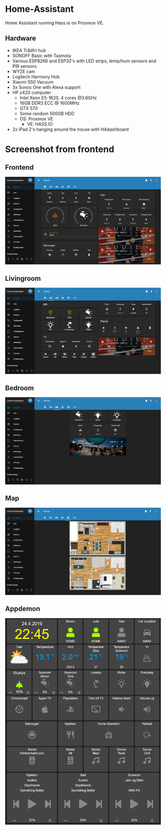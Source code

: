 # Home-Assistant
Home Assistant running Hass.io on Proxmox VE.

## Hardware

- IKEA Trådfri hub
- SONOFF Basic with Tasmota
- Various ESP8266 and ESP32's with LED strips, temp/hum sensors and PIR sensors
- WYZE cam
- Logitech Harmony Hub
- Xiaomi S50 Vacuum
- 3x Sonos One with Alexa support
- HP z420 computer
    - Intel Xeon E5-1620, 4 cores @3.6GHz
    - 16GB DDR3 ECC @ 1600MHz
    - GTX 570
    - Some random 500GB HDD
    - OS: Proxmox VE
      - VE: HASS.IO
- 2x iPad 2's hanging around the house with HAdashboard

# Screenshot from frontend

## Frontend
![alt text](https://github.com/Beachviolence/Home-Assistant/blob/master/Docs/Hjem.PNG?raw=true)

## Livingroom
![alt text](https://github.com/Beachviolence/Home-Assistant/blob/master/Docs/stue.PNG?raw=true)

## Bedroom
![alt text](https://github.com/Beachviolence/Home-Assistant/blob/master/Docs/soverom.PNG?raw=true)

## Map
![alt text](https://github.com/Beachviolence/Home-Assistant/blob/master/Docs/Kart.PNG?raw=true)

## Appdemon
![alt text](https://github.com/Beachviolence/Home-Assistant/blob/master/Docs/iPad.PNG?raw=true)